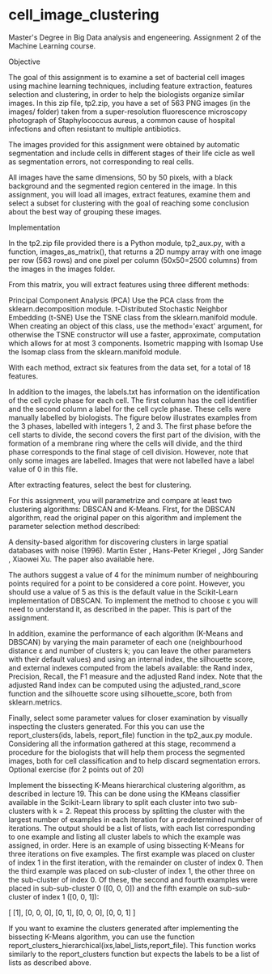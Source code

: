 # cell_image_clustering

Master's Degree in Big Data analysis and engeneering. Assignment 2 of the Machine Learning course.

Objective

The goal of this assignment is to examine a set of bacterial cell images using machine learning techniques, including feature extraction, features selection and clustering, in order to help the biologists organize similar images. In this zip file, tp2.zip, you have a set of 563 PNG images (in the images/ folder) taken from a super-resolution fluorescence microscopy photograph of Staphylococcus aureus, a common cause of hospital infections and often resistant to multiple antibiotics.

The images provided for this assignment were obtained by automatic segmentation and include cells in different stages of their life cicle as well as segmentation errors, not corresponding to real cells.

All images have the same dimensions, 50 by 50 pixels, with a black background and the segmented region centered in the image. In this assignment, you will load all images, extract features, examine them and select a subset for clustering with the goal of reaching some conclusion about the best way of grouping these images.

Implementation

In the tp2.zip file provided there is a Python module, tp2_aux.py, with a function, images_as_matrix(), that returns a 2D numpy array with one image per row (563 rows) and one pixel per column (50x50=2500 columns) from the images in the images folder.

From this matrix, you will extract features using three different methods:

Principal Component Analysis (PCA)
    Use the PCA class from the sklearn.decomposition module. 
t-Distributed Stochastic Neighbor Embedding (t-SNE)
    Use the TSNE class from the sklearn.manifold module. When creating an object of this class, use the method='exact' argument, for otherwise the TSNE constructor will use a faster, approximate, computation which allows for at most 3 components.
Isometric mapping with Isomap
    Use the Isomap class from the sklearn.manifold module.

With each method, extract six features from the data set, for a total of 18 features.

In addition to the images, the labels.txt has information on the identification of the cell cycle phase for each cell. The first column has the cell identifier and the second column a label for the cell cycle phase. These cells were manually labelled by biologists. The figure below illustrates examples from the 3 phases, labelled with integers 1, 2 and 3. The first phase before the cell starts to divide, the second covers the first part of the division, with the formation of a membrane ring where the cells will divide, and the third phase corresponds to the final stage of cell division. However, note that only some images are labelled. Images that were not labelled have a label value of 0 in this file.

After extracting features, select the best for clustering.

For this assignment, you will parametrize and compare at least two clustering algorithms: DBSCAN and K-Means. FIrst, for the DBSCAN algorithm, read the original paper on this algorithm and implement the parameter selection method described:

A density-based algorithm for discovering clusters in large spatial databases with noise (1996). Martin Ester , Hans-Peter Kriegel , Jörg Sander , Xiaowei Xu. The paper also available here.

The authors suggest a value of 4 for the minimum number of neighbouring points required for a point to be considered a core point. However, you should use a value of 5 as this is the default value in the Scikit-Learn implementation of DBSCAN. To implement the method to choose ε you will need to understand it, as described in the paper. This is part of the assignment.

In addition, examine the performance of each algorithm (K-Means and DBSCAN) by varying the main parameter of each one (neighbourhood distance ε and number of clusters k; you can leave the other parameters with their default values) and using an internal index, the silhouette score, and external indexes computed from the labels available: the Rand index, Precision, Recall, the F1 measure and the adjusted Rand index. Note that the adjusted Rand index can be computed using the adjusted_rand_score function and the silhouette score using silhouette_score, both from sklearn.metrics.

Finally, select some parameter values for closer examination by visually inspecting the clusters generated. For this you can use the report_clusters(ids, labels, report_file) function in the tp2_aux.py module. Considering all the information gathered at this stage, recommend a procedure for the biologists that will help them process the segmented images, both for cell classification and to help discard segmentation errors.
Optional exercise (for 2 points out of 20)

Implement the bissecting K-Means hierarchical clustering algorithm, as described in lecture 19. This can be done using the KMeans classifier available in the Scikit-Learn library to split each cluster into two sub-clusters with k = 2. Repeat this process by splitting the cluster with the largest number of examples in each iteration for a predetermined number of iterations. The output should be a list of lists, with each list corresponding to one example and listing all cluster labels to which the example was assigned, in order. Here is an example of using bissecting K-Means for three iterations on five examples. The first example was placed on cluster of index 1 in the first iteration, with the remainder on cluster of index 0. Then the third example was placed on sub-cluster of index 1, the other three on the sub-cluster of index 0. Of these, the second and fourth examples were placed in sub-sub-cluster 0 ([0, 0, 0]) and the fifth example on sub-sub-cluster of index 1 ([0, 0, 1]):

 [ [1],
   [0, 0, 0], 
   [0, 1], 
   [0, 0, 0], 
   [0, 0, 1] ]

If you want to examine the clusters generated after implementing the bissecting K-Means algorithm, you can use the function report_clusters_hierarchical(ixs,label_lists,report_file). This function works similarly to the report_clusters function but expects the labels to be a list of lists as described above.
